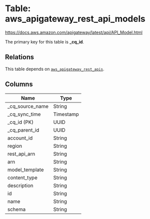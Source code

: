 # Table: aws_apigateway_rest_api_models

https://docs.aws.amazon.com/apigateway/latest/api/API_Model.html

The primary key for this table is **_cq_id**.

## Relations
This table depends on [`aws_apigateway_rest_apis`](aws_apigateway_rest_apis.md).

## Columns
| Name          | Type          |
| ------------- | ------------- |
|_cq_source_name|String|
|_cq_sync_time|Timestamp|
|_cq_id (PK)|UUID|
|_cq_parent_id|UUID|
|account_id|String|
|region|String|
|rest_api_arn|String|
|arn|String|
|model_template|String|
|content_type|String|
|description|String|
|id|String|
|name|String|
|schema|String|